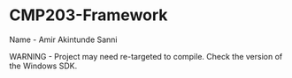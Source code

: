 # CMP203-Framework
Name - Amir Akintunde Sanni

WARNING - Project may need re-targeted to compile. Check the version of the Windows SDK.
